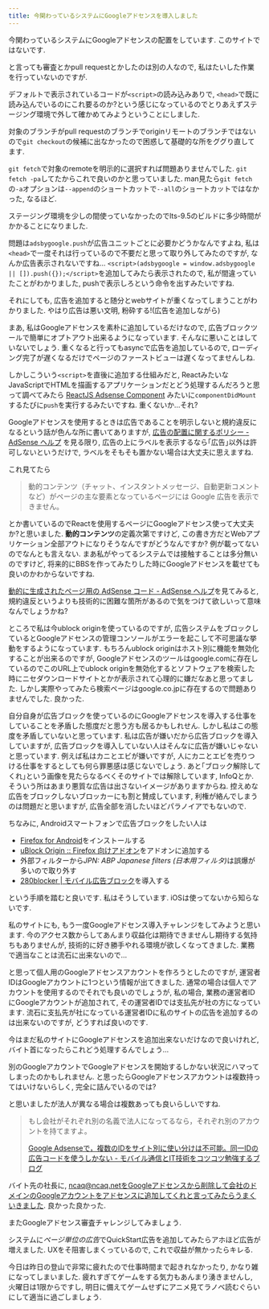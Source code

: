 ```yaml
---
title: 今関わっているシステムにGoogleアドセンスを導入しました
---
```


今関わっているシステムにGoogleアドセンスの配置をしています.
このサイトではないです.

と言っても審査とかpull requestとかしたのは別の人なので,
私はたいした作業を行っていないのですが.

デフォルトで表示されているコードが`<script>`の読み込みありで,
`<head>`で既に読み込んでいるのにこれ要るのか?という感じになっているのでとりあえずステージング環境で外して確かめてみようということにしました.

対象のブランチがpull requestのブランチでoriginリモートのブランチではないので`git checkout`の候補に出なかったので困惑して基礎的な所をググり直してます.

`git fetch`で対象のremoteを明示的に選択すれば問題ありませんでした.
`git fetch -pa`してたからこれで良いのかと思っていました.
man見たら`git fetch`の`-a`オプションは`--append`のショートカットで`--all`のショートカットではなかった,
なるほど.

ステージング環境を少しの間使っていなかったのでlts-9.5のビルドに多少時間がかかることになりました.

問題は`adsbygoogle.push`が広告ユニットごとに必要かどうかなんですよね,
私は`<head>`で一度それは行っているので不要だと思って取り外してみたのですが,
なんか広告表示されないですね…
`<script>(adsbygoogle = window.adsbygoogle || []).push({});</script>`を追加してみたら表示されたので,
私が間違っていたことがわかりました,
pushで表示しろという命令を出すみたいですね.

それにしても,
広告を追加すると随分とwebサイトが重くなってしまうことがわかりました.
やはり広告は悪い文明,
粉砕する!(広告を追加しながら)

まあ,
私はGoogleアドセンスを素朴に追加しているだけなので,
広告ブロックツールで簡単にオプトアウト出来るようになっています.
そんなに悪いことはしていないでしょう.
重くなると行ってもasyncで広告を追加しているので,
ローディング完了が遅くなるだけでページのファーストビューは遅くなってませんしね.

しかしこういう`<script>`を直後に追加する仕組みだと,
ReactみたいなJavaScriptでHTMLを描画するアプリケーションだとどう処理するんだろうと思って調べてみたら
[ReactJS Adsense Component](https://blog.chendry.org/2015/07/20/reactjs-adsense-component.html)
みたいに`componentDidMount`するたびに`push`を実行するみたいですね.
重くないか…それ?

Googleアドセンスを使用するときは広告であることを明示しないと規約違反になるという話が色んな所に書いてありますが,
[広告の配置に関するポリシー - AdSense ヘルプ](https://support.google.com/adsense/answer/1346295?hl=ja&vid=0-928294922705-1507532272354)
を見る限り,
広告の上にラベルを表示するなら｢広告｣以外は許可しないというだけで,
ラベルをそもそも置かない場合は大丈夫に思えますね.

これ見てたら

> 動的コンテンツ（チャット、インスタントメッセージ、自動更新コメントなど）がページの主な要素となっているページには Google 広告を表示できません。

とか書いているのでReactを使用するページにGoogleアドセンス使って大丈夫か?と思いました.
**動的コンテンツ**の定義次第ですけど,
この書き方だとWebアプリケーション全部アウトになりそうなんですがどうなんですか?
例が載ってないのでなんとも言えない.
まあ私がやってるシステムでは接触することは多分無いのですけど,
将来的にBBSを作ってみたりした時にGoogleアドセンスを載せても良いのかわからないですね.

[動的に生成されたページ用の AdSense コード - AdSense ヘルプ](https://support.google.com/adsense/answer/2806011?hl=ja)を見てみると,
規約違反というよりも技術的に困難な箇所があるので気をつけて欲しいって意味なんでしょうかね?

ところで私は今ublock originを使っているのですが,
広告システムをブロックしているとGoogleアドセンスの管理コンソールがエラーを起こして不可思議な挙動をするようになっています.
もちろんublock originはホスト別に機能を無効化することが出来るのですが,
Googleアドセンスのツールはgoogle.comに存在しているのでこのURL上でublock originを無効化するとソフトウェアを検索した時にニセダウンロードサイトとかが表示されて心理的に嫌だなあと思ってました.
しかし実際やってみたら検索ページはgoogle.co.jpに存在するので問題ありませんでした.
良かった.

自分自身が広告ブロックを使っているのにGoogleアドセンスを導入する仕事をしていることを矛盾した態度だと思う方も居るかもしれせん.
しかし私はこの態度を矛盾していないと思っています.
私は広告が嫌いだから広告ブロックを導入していますが,
広告ブロックを導入していない人はそんなに広告が嫌いじゃないと思っています.
例えば私はカニとエビが嫌いですが,
人にカニとエビを売りつける仕事をするとしても何ら罪悪感は感じないでしょう.
あと｢ブロック解除してくれ｣という画像を見たらなるべくそのサイトでは解除しています,
InfoQとか.
そういう所はあまり悪質な広告は出さないイメージがありますからね.
控えめな広告をブロックしないブロッカーにも割と賛成しています,
利権が絡んでしまうのは問題だと思いますが,
広告全部を消したいほどパラノイアでもないので.

ちなみに,
Androidスマートフォンで広告ブロックをしたい人は

* [Firefox for Android](https://www.mozilla.org/ja/firefox/android/)をインストールする
* [uBlock Origin :: Firefox 向けアドオン](https://addons.mozilla.org/ja/firefox/addon/ublock-origin/)をアドオンに追加する
* 外部フィルターから*JPN: ABP Japanese filters (日本用フィルタ)*​は誤爆が多いので取り外す
* [280blocker | モバイル広告ブロック](https://280blocker.net/)を導入する

という手順を踏むと良いです.
私はそうしています.
iOSは使ってないから知らないです.

私のサイトにも,
もう一度Googleアドセンス導入チャレンジをしてみようと思います.
今のアクセス数からしてあんまり収益化は期待できませんし期待する気持ちもありませんが,
技術的に好き勝手やれる環境が欲しくなってきました.
業務で適当なことは流石に出来ないので…

と思って個人用のGoogleアドセンスアカウントを作ろうとしたのですが,
運営者IDはGoogleアカウントに1つという情報が出てきました.
通常の場合は個人でアカウントを使用するのでそれでも良いのでしょうが,
私の場合,
業務の運営者IDにGoogleアカウントが追加されて,
その運営者IDでは支払先が社の方になっています.
流石に支払先が社になっている運営者IDに私のサイトの広告を追加するのは出来ないのですが,
どうすれば良いのです.

今はまだ私のサイトにGoogleアドセンスを追加出来ないだけなので良いけれど,
バイト首になったらこれどう処理するんでしょう…

別のGoogleアカウントでGoogleアドセンスを開始するしかない状況にハマってしまったのかもしれません.
と思ったらGoogleアドセンスアカウントは複数持ってはいけないらしく,
完全に詰んでいるのでは?

と思いましたが法人が異なる場合は複数あっても良いらしいですね.

> もし会社がそれぞれ別の名義で法人になってるなら，それぞれ別のアカウントを持てますよ。
>
> [Google Adsenseで，複数のIDをサイト別に使い分けは不可能。同一IDの広告コードを使うしかない - モバイル通信とIT技術をコツコツ勉強するブログ](http://computer-technology.hateblo.jp/entry/20140505/p4)

バイト先の社長に,
ncaq@ncaq.netをGoogleアドセンスから削除して会社のドメインのGoogleアカウントをアドセンスに追加してくれと言ってみたらうまくいきました.
良かった良かった.

またGoogleアドセンス審査チャレンジしてみましょう.

システムに*ページ単位の広告*でQuickStart広告を追加してみたらアホほど広告が増えました.
UXをそ阻害しまくっているので,
これで収益が無かったらキレる.

今日は昨日の登山で非常に疲れたので仕事時間まで起きれなかったり,
かなり雑になってしまいました.
疲れすぎてゲームをする気力もあんまり湧きませんし,
火曜日は1限からですし,
明日に備えてゲームせずにアニメ見てラノベ読むぐらいにして適当に過ごしましょう.
